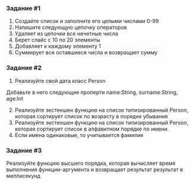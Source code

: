 ### Задание #1

1. Создайте список и заполните его целыми числами 0-99
2. Напишите следующую цепочку операторов
1. Удаляет из цепочки все нечетные числа
2. Берет слайс с 10 по 20 элементы
3. Добавляет к каждому элементу 1
4. Суммирует все оставшиеся числа и возвращает сумму

### Задание #2

1. Реализуйте свой дата класс Person

Добавьте в него следующие проперти name:String, surname:String, age:Int

2. Реализуйте экстеншен функцию на список типизированный Person, которая сортирует список по возрасту в порядке убывания
3. Реализуйте экстеншен функцию на список типизированный Person, которая сортирует список в алфавитном порядке по имени. 
4. Если имена одинаковые, то учитывается фамилия

### Задание #3

Реализуйте функцию высшего порядка, которая вычисляет время выполнения функции-аргумента и 
возвращает результат результат в миллисекунд